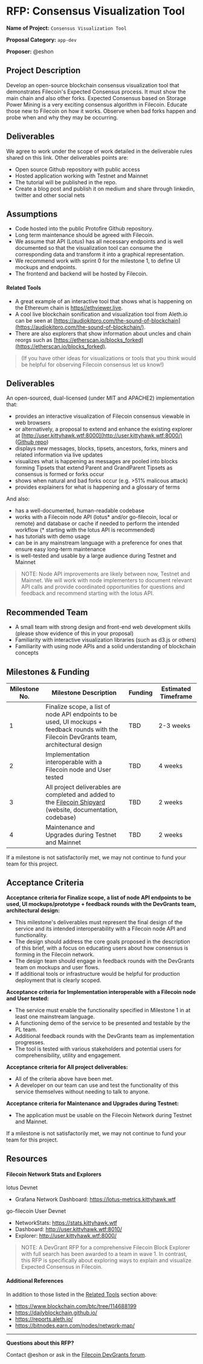 # RFP: Consensus Visualization Tool

**Name of Project:** `Consensus Visualization Tool`

**Proposal Category:** `app-dev`

**Proposer:**  @eshon

## Project Description

Develop an open-source blockchain consensus visualization tool that demonstrates Filecoin's Expected Consensus process. It must show the main chain and also other forks.
Expected Consensus based on Storage Power Mining is a very exciting consensus algorithm in Filecoin. Educate those new to Filecoin on how it works. Observe when bad forks happen and probe when and why they may be occurring.

## Deliverables
We agree to work under the scope of work detailed in the deliverable rules shared on this link.
Other deliverables points are:
- Open source Github repository with public access
- Hosted application working with Testnet and Mainnet
- The tutorial will be published in the repo.
- Create a blog post and publish it on medium and share through linkedin, twitter and other social nets

## Assumptions
- Code hosted into the public Protofire Github repository.
- Long term maintenance should be agreed with Filecoin.
- We assume that API (Lotus) has all necessary endpoints and is well documented so that the visualization tool can consume the corresponding data and transform it into a graphical representation.
- We recommend work with sprint 0 for the milestone 1, to define UI mockups and endpoints.
- The frontend and backend will be hosted by Filecoin.

#### Related Tools

- A great example of an interactive tool that shows what is happening on the Ethereum chain is [https//ethviewer.live](http://ethviewer.live/).
- A cool live blockchain sonification and visualization tool from Aleth.io can be seen at [https://audiokitpro.com/the-sound-of-blockchain](https://audiokitpro.com/the-sound-of-blockchain/).
- There are also explorers that show information about uncles and chain reorgs such as [https://etherscan.io/blocks_forked](https://etherscan.io/blocks_forked).

> (If you have other ideas for visualizations or tools that you think would be helpful for observing Filecoin consensus let us know!)

## Deliverables

An open-sourced, dual-licensed (under MIT and APACHE2) implementation that:

- provides an interactive visualization of Filecoin consensus viewable in web browsers
- or alternatively, a proposal to extend and enhance the existing explorer at [http://user.kittyhawk.wtf:8000](http://user.kittyhawk.wtf:8000/) ([Github repo](https://github.com/filecoin-project/filecoin-explorer))
- displays new messages, blocks, tipsets, ancestors, forks, miners and related information via live updates
- visualizes what is happening as messages are pooled into blocks forming Tipsets that extend Parent and GrandParent Tipsets as consensus is formed or forks occur
- shows when natural and bad forks occur (e.g. >51% malicous attack)
- provides explainers for what is happening and a glossary of terms


And also:

- has a well-documented, human-readable codebase
- works with a Filecoin node API (lotus* and/or go-filecoin, local or remote) and database or cache if needed to perform the intended workflow (* starting with the lotus API is recommended)
- has tutorials with demo usage
- can be in any mainstream language with a preference for ones that ensure easy long-term maintenance
- is well-tested and usable by a large audience during Testnet and Mainnet

> NOTE: Node API improvements are likely between now, Testnet and Mainnet. We will work with node implementers to document relevant API calls and provide coordinated opportunities for questions and feedback and recommend starting with the lotus API.

## Recommended Team

- A small team with strong design and front-end web development skills (please show evidence of this in your proposal)
- Familiarity with interactive visualization libraries (such as d3.js or others)
- Familiarity with using node APIs and a solid understanding of blockchain concepts

## Milestones & Funding

| Milestone No. | Milestone Description | Funding | Estimated Timeframe |
| --- | --- | --- | --- |
| 1 | Finalize scope, a list of node API endpoints to be used, UI mockups + feedback rounds with the Filecoin DevGrants team, architectural design | TBD | 2-3 weeks |
| 2 | Implementation interoperable with a Filecoin node and User tested | TBD | 4 weeks |
| 3 | All project deliverables are completed and added to the [Filecoin Shipyard](https://github.com/filecoin-shipyard) (website, documentation, codebase) | TBD | 2 weeks |
| 4 | Maintenance and Upgrades during Testnet and Mainnet | TBD | 2 weeks |

If a milestone is not satisfactorily met, we may not continue to fund your team for this project.

## Acceptance Criteria

**Acceptance criteria for Finalize scope, a list of node API endpoints to be used, UI mockups/prototype + feedback rounds with the DevGrants team, architectural design:**
- This milestone's deliverables must represent the final design of the service and its intended interoperability with a Filecoin node API and functionality.
- The design should address the core goals proposed in the description of this brief, with a focus on educating users about how consensus is forming in the Filecoin network.
- The design team should engage in feedback rounds with the DevGrants team on mockups and user flows.
- If additional tools or infrastructure would be helpful for production deployment that is clearly scoped.

**Acceptance criteria for Implementation interoperable with a Filecoin node and User tested:**
- The service must enable the functionality specified in Milestone 1 in at least one mainstream language.
- A functioning demo of the service to be presented and testable by the PL team.
- Additional feedback rounds with the DevGrants team as implementation progresses.
- The tool is tested with various stakeholders and potential users for comprehensibility, utility and engagement.

**Acceptance criteria for All project deliverables:**
- All of the criteria above have been met.
- A developer on our team can use and test the functionality of this service themselves without needing to talk to anyone.

**Acceptance criteria for Maintenance and Upgrades during Testnet:**
- The application must be usable on the Filecoin Network during Testnet and Mainnet.

If a milestone is not satisfactorily met, we may not continue to fund your team for this project.

## Resources

#### Filecoin Network Stats and Explorers

lotus Devnet
- Grafana Network Dashboard: https://lotus-metrics.kittyhawk.wtf

go-filecoin User Devnet
- NetworkStats: https://stats.kittyhawk.wtf
- Dashboard: http://user.kittyhawk.wtf:8010/
- Explorer: http://user.kittyhawk.wtf:8000/

> NOTE: A DevGrant RFP for a comprehensive Filecoin Block Explorer with full search has been awarded to a team in wave 1. In contrast, this RFP is specifically about exploring ways to explain and visualize Expected Consensus in Filecoin.

#### Additional References

In addition to those listed in the [Related Tools](#Related-Tools) section above:

- https://www.blockchain.com/btc/tree/114688199
- https://dailyblockchain.github.io/
- https://reports.aleth.io/
- https://bitnodes.earn.com/nodes/network-map/

----
**Questions about this RFP?**

Contact @eshon or ask in the [Filecoin DevGrants forum](https://discuss.filecoin.io/c/devgrants).
